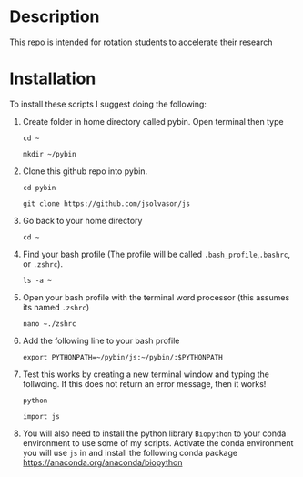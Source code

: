# Description

This repo is intended for rotation students to accelerate their research

# Installation

To install these scripts I suggest doing the following:

1. Create folder in home directory called pybin. Open terminal then type 

    ```cd ~```
    
    ```mkdir ~/pybin```

2. Clone this github repo into pybin. 
    
    ```cd pybin``` 
    
    ```git clone https://github.com/jsolvason/js```
    
3. Go back to your home directory 

    ```cd ~```

4. Find your bash profile (The profile will be called ```.bash_profile```,```.bashrc```, or ```.zshrc```).

    ```ls -a ~``` 

5. Open your bash profile with the terminal word processor (this assumes its named ```.zshrc```) 

    ```nano ~./zshrc```

6. Add the following line to your bash profile 

    ```export PYTHONPATH=~/pybin/js:~/pybin/:$PYTHONPATH```


7. Test this works by creating a new terminal window and typing the follwoing. If this does not return an error message, then it works!

    ```python```

    ```import js``` 
    
8. You will also need to install the python library ```Biopython``` to your conda environment to use some of my scripts. Activate the conda environment you will use ```js``` in and install the following conda package https://anaconda.org/anaconda/biopython

